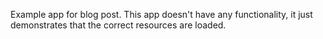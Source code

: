 Example app for blog post. This app doesn't have any functionality, it just demonstrates that the correct resources are loaded.